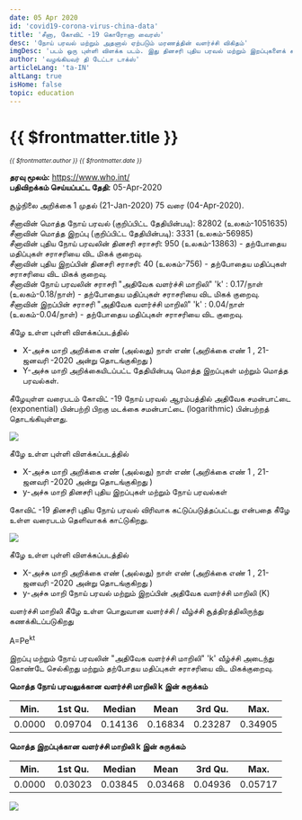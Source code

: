 ```yaml
---
date: 05 Apr 2020
id: 'covid19-corona-virus-china-data'
title: 'சீனா, கோவிட் -19 கொரோனா வைரஸ்'
desc: 'நோய் பரவல் மற்றும் அதனால் ஏற்படும் மரணத்தின் வளர்ச்சி விகிதம்'
imgDesc: 'படம் ஒரு புள்ளி விளக்க படம். இது தினசரி புதிய பரவல் மற்றும் இறப்புகளைக் காட்டுகிறது.'
author: 'வழங்கியவர் தி டேட்டா டாக்ஸ்'
articleLang: 'ta-IN'
altLang: true
isHome: false
topic: education
---
```


<altLang />

# {{ $frontmatter.title }}
<i style="font-size: 0.75em;"> {{ $frontmatter.author }} {{ $frontmatter.date }} </i>

**தரவு மூலம்:** <https://www.who.int/>  
**பதிவிறக்கம் செய்யப்பட்ட தேதி:** 05-Apr-2020  

சூழ்நிலை அறிக்கை 1 முதல் (21-Jan-2020) 75 வரை (04-Apr-2020).

சீனாவின் மொத்த நோய் பரவல் (குறிப்பிட்ட தேதியின்படி): 82802 (உலகம்-1051635)   
சீனாவின் மொத்த இறப்பு (குறிப்பிட்ட தேதியின்படி): 3331 (உலகம்-56985)  
சீனாவின் புதிய நோய் பரவலின் தினசரி சராசரி: 950 (உலகம்-13863) - தற்போதைய மதிப்புகள் சராசரியை விட மிகக் குறைவு.  
சீனாவின் புதிய இறப்பின் தினசரி சராசரி: 40 (உலகம்-756) - தற்போதைய மதிப்புகள் சராசரியை விட மிகக் குறைவு.  
சீனாவின் நோய் பரவலின் சராசரி "அதிவேக வளர்ச்சி மாறிலி" 'k' : 0.17/நாள் (உலகம்-0.18/நாள்) - தற்போதைய மதிப்புகள் சராசரியை விட மிகக் குறைவு.  
சீனாவின் இறப்பின் சராசரி "அதிவேக வளர்ச்சி மாறிலி" 'k' : 0.04/நாள் (உலகம்-0.04/நாள்) - தற்போதைய மதிப்புகள் சராசரியை விட குறைவு. 

கீழே உள்ள புள்ளி விளக்கப்படத்தில்

-   X-அச்சு மாறி அறிக்கை எண் (அல்லது) நாள் எண் (அறிக்கை எண் 1 , 21-ஜனவரி -2020 அன்று தொடங்குகிறது )
-   Y-அச்சு மாறி அறிக்கையிடப்பட்ட தேதியின்படி மொத்த இறப்புகள் மற்றும் மொத்த பரவல்கள்.

கீழேயுள்ள வரைபடம் கோவிட் -19 நோய் பரவல் ஆரம்பத்தில் அதிவேக சமன்பாட்டை (exponential) பின்பற்றி பிறகு  மடக்கை சமன்பாட்டை (logarithmic) பின்பற்றத் தொடங்கியுள்ளது.

![](/img/education/covid19-corona-virus-china-data_files/figure-markdown/world%20corona%20plot-1.png)

கீழே உள்ள புள்ளி விளக்கப்படத்தில்

-   X-அச்சு மாறி அறிக்கை எண் (அல்லது) நாள் எண் (அறிக்கை எண் 1 , 21-ஜனவரி -2020 அன்று தொடங்குகிறது )
-   y-அச்சு மாறி தினசரி புதிய இறப்புகள் மற்றும் நோய் பரவல்கள்

கோவிட் -19 தினசரி புதிய நோய் பரவல் விரிவாக கட்டுப்படுத்தப்பட்டது என்பதை கீழே உள்ள வரைபடம் தெளிவாகக் காட்டுகிறது.

![](/img/education/covid19-corona-virus-china-data_files/figure-markdown/world%20corona%20plot-2.png)


கீழே உள்ள புள்ளி விளக்கப்படத்தில்

-   X-அச்சு மாறி அறிக்கை எண் (அல்லது) நாள் எண் (அறிக்கை எண் 1 , 21-ஜனவரி -2020 அன்று தொடங்குகிறது )
-   y-அச்சு மாறி நோய் பரவல் மற்றும் இறப்பின் அதிவேக வளர்ச்சி மாறிலி (K)

வளர்ச்சி மாறிலி கீழே உள்ள பொதுவான வளர்ச்சி / வீழ்ச்சி சூத்திரத்திலிருந்து கணக்கிடப்படுகிறது

A=Pe<sup>kt</sup>

இறப்பு மற்றும் நோய் பரவலின் "அதிவேக வளர்ச்சி மாறிலி" 'k' வீழ்ச்சி அடைந்து கொண்டே செல்கிறது மற்றும் தற்போதய மதிப்புகள் சராசரியை விட மிகக்குறைவு.

**மொத்த நோய் பரவலுக்கான வளர்ச்சி மாறிலி k இன் சுருக்கம்**

| Min.  | 1st Qu. | Median | Mean  | 3rd Qu. | Max.   |
|-------|---------|--------|-------|---------|--------|
| 0.0000 | 0.09704| 0.14136| 0.16834 | 0.23287| 0.34905|

**மொத்த இறப்புக்கான வளர்ச்சி மாறிலி k இன் சுருக்கம்**

| Min.  | 1st Qu. | Median | Mean  | 3rd Qu. | Max.   |
|-------|---------|--------|-------|---------|--------|
| 0.0000 | 0.03023| 0.03845| 0.03468 | 0.04936 | 0.05717 |

![](/img/education/covid19-corona-virus-china-data_files/figure-markdown/growth%20constant%20plot-1.png)

<style>

</style>